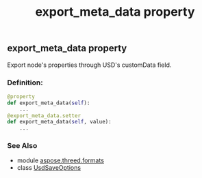 ﻿---
title: export_meta_data property
second_title: Aspose.3D for Python via .NET API References
description: 
type: docs
weight: 40
url: /python-net/aspose.threed.formats/usdsaveoptions/export_meta_data/
is_root: false
---

## export_meta_data property


Export node's properties through USD's customData field.
### Definition:
```python
@property
def export_meta_data(self):
    ...
@export_meta_data.setter
def export_meta_data(self, value):
    ...
```

### See Also
* module [aspose.threed.formats](../../)
* class [UsdSaveOptions](/3d/python-net/aspose.threed.formats/usdsaveoptions)
